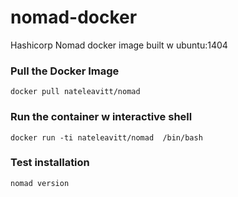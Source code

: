# nomad-docker
Hashicorp Nomad docker image built w ubuntu:1404

### Pull the Docker Image
`docker pull nateleavitt/nomad`

### Run the container w interactive shell
`docker run -ti nateleavitt/nomad  /bin/bash`

### Test installation
`nomad version`
